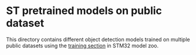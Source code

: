 # ST pretrained models on public dataset

This directory contains different object detection models trained on multiple public datasets using the [training section](../../../scripts/training/README.md) in STM32 model zoo.

